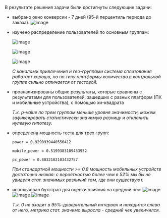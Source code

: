 В результате решения задачи были достигнуты следующие задачи:
- выбрано окно конверсии - 7 дней (95-й перцентиль периода до заказа).
   ![image](https://github.com/fleisan18/bakery-ab/assets/92662450/1a2e5973-ccba-43cc-9a17-ce0dd6a037ff)
- изучено распределение пользователей по основным группам:

   ![image](https://github.com/fleisan18/bakery-ab/assets/92662450/58598fd4-8edb-4be3-a3d8-b32db5a9fd19)

   ![image](https://github.com/user-attachments/assets/0482ab10-84e8-43c1-adc3-56a1fe696b34)

   ![image](https://github.com/user-attachments/assets/5013bd36-3d60-4316-adf1-eff54ea6c36c)

  

  *С каналами привлечения и гео-группами система сплитования работает хорошо, но по типу платформы количество в контрольной группе сильно отличается от тестовой.*
- проанализированы общие результаты, которые сравнены с результатами для пользователей, зашедших с разных платформ (ПК и мобильные устройства), с помощью хи-квадрата

  *Т.к. p-value по трем группам меньше уровня значимости, можем зафиксировать статистически значимую разницу и отклонить нулевую гипотезу.*
- определена мощность теста для трех групп:

  `power = 0.9290939440556412`

  `mobile_power = 0.5199383109433952`

   `pc_power = 0.8032102103432757`

  *При стандартной мощности >= 0.8 мощность мобильных устройств достаточно низкая: с вероятностью более чем в 52% мы бы не увидели стат. значимых различий там, где они существуют.*

- использован бутстрап для оценки влияния на средний чек:
  ![image](https://github.com/fleisan18/bakery-ab/assets/92662450/d7b61042-f215-4b2a-84d5-7f223b5726ad)
  ![image](https://github.com/fleisan18/bakery-ab/assets/92662450/8b01ba3b-0bc0-431a-9acb-1df8e2962403)
  ![image](https://github.com/fleisan18/bakery-ab/assets/92662450/bc7e3078-b481-46c7-a454-c7a26118a416)

  *Т.к. 0 не входит в 95%-доверительный интервал и находится слева от него, метрика стат. значимо выросла - средний чек увеличился.*

